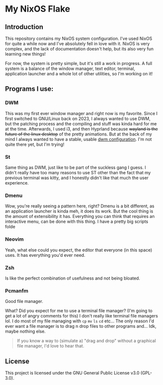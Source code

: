 # My NixOS Flake
## Introduction
This repository contains my NixOS system configuration. I've used NixOS for quite a while now and I've absolutely fell in love with it. NixOS is very complex, and the lack of documentation doesn't help, but its also very fun learning new things!

For now, the system is pretty simple, but it's still a work in progress. A full system is a balance of the window manager, text editor, terminal, application launcher and a whole lot of other utilities, so I'm working on it!

## Programs I use:
### DWM
This was my first ever window manager and right now is my favorite. Since I first switched to GNU/Linux back on 2023, I always wanted to use DWM, but the patching process and the compiling and stuff was kinda hard for me at the time. Afterwards, I used i3, and then Hyprland because ~~wayland is the future of the linux desktop~~ of the pretty animations. But at the back of my mind I always wanted to have a stable, usable [dwm configuration](https://github.com/zekar47/dwm). I'm not quite there yet, but I'm trying!

### St
Same thing as DWM, just like to be part of the suckless gang I guess. I didn't really have too many reasons to use ST other than the fact that my previous terminal was kitty, and I honestly didn't like that much the user experience. 

### Dmenu
Wow, you're really seeing a pattern here, right? Dmenu is a bit different, as an application launcher is kinda meh, it does its work. But the cool thing is the amount of extensibility it has. Everything you can think that requires an interactive menu, can be done with this thing. I have a pretty big scripts folde

### Neovim
Yeah, what else could you expect, the editor that everyone (in this space) uses. It has everything you'd ever need.

### Zsh
Is like the perfect combination of usefulness and not being bloated. 

### Pcmanfm
Good file manager.

What? Did you expect for me to use a terminal file manager?
(I'm going to get a lot of angry comments for this) I don't really like terminal file managers lol. I do most of my file managing with `cp` `mv` `ls` `cd` etc... The only reason I'd ever want a file manager is to drag n drop files to other programs and... Idk, maybe nothing else.
> If you know a way to (simulate a) "drag and drop" without a graphical file manager, I'd love to hear that.

## License
This project is licensed under the GNU General Public License v3.0 (GPL-3.0).
